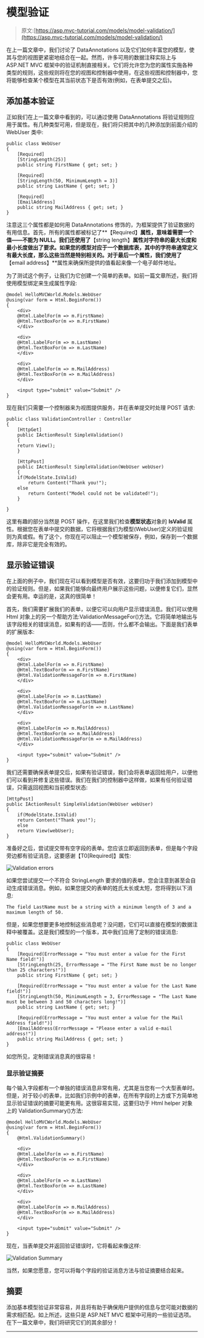 # 模型验证

> 原文:[https://asp.mvc-tutorial.com/models/model-validation/](https://asp.mvc-tutorial.com/models/model-validation/)

在上一篇文章中，我们讨论了 DataAnnotations 以及它们如何丰富您的模型，使其与您的视图更紧密地结合在一起。然而，许多可用的数据注释实际上与 ASP.NET MVC 框架中的验证机制直接相关。它们将允许您为您的属性实施各种类型的规则，这些规则将在您的视图和控制器中使用，在这些视图和控制器中，您将能够检查某个模型在其当前状态下是否有效(例如，在表单提交之后)。

## 添加基本验证

正如我们在上一篇文章中看到的，可以通过使用 DataAnnotations 将验证规则应用于属性。有几种类型可用，但是现在，我们将只把其中的几种添加到前面介绍的 WebUser 类中:

```
public class WebUser  
{  
    [Required]
    [StringLength(25)]
    public string FirstName { get; set; }

    [Required]
    [StringLength(50, MinimumLength = 3)]
    public string LastName { get; set; }

    [Required]
    [EmailAddress]
    public string MailAddress { get; set; } 
}
```

注意这三个属性都是如何用 DataAnnotations 修饰的，为框架提供了验证数据的有用信息。首先，所有的属性都被标记了**【Required】**属性，意味着需要一个值——不能为 NULL。我们还使用了**【string length】**属性对字符串的最大长度和最小长度做出了要求。如果您的模型对应于一个数据库表，其中的字符串通常定义有最大长度，那么这些当然是特别相关的。对于最后一个属性，我们使用了**【email address】**属性来确保所提供的值看起来像一个电子邮件地址。

为了测试这个例子，让我们为它创建一个简单的表单。如前一篇文章所述，我们将使用模型绑定来生成属性字段:

<input type="hidden" name="IL_IN_ARTICLE">

```
@model HelloMVCWorld.Models.WebUser
@using(var form = Html.BeginForm())
{
    <div>
    @Html.LabelFor(m => m.FirstName)
    @Html.TextBoxFor(m => m.FirstName)
    </div>

    <div>
    @Html.LabelFor(m => m.LastName)
    @Html.TextBoxFor(m => m.LastName)
    </div>

    <div>
    @Html.LabelFor(m => m.MailAddress)
    @Html.TextBoxFor(m => m.MailAddress)
    </div>

    <input type="submit" value="Submit" />
}
```

现在我们只需要一个控制器来为视图提供服务，并在表单提交时处理 POST 请求:

```
public class ValidationController : Controller
{
    [HttpGet]
    public IActionResult SimpleValidation()
    {
    return View();
    }

    [HttpPost]
    public IActionResult SimpleValidation(WebUser webUser)
    {
    if(ModelState.IsValid)
        return Content("Thank you!");
    else
        return Content("Model could not be validated!");
    }

}
```

这里有趣的部分当然是 POST 操作，在这里我们检查**模型状态**对象的 **IsValid** 属性。根据您在表单中提交的数据，它将根据我们为模型(WebUser)定义的验证规则为真或假。有了这个，你现在可以阻止一个模型被保存，例如，保存到一个数据库，除非它是完全有效的。

## 显示验证错误

在上面的例子中，我们现在可以看到模型是否有效，这要归功于我们添加到模型中的验证规则。但是，如果我们能够向最终用户展示这些问题，以便修复它们，显然会更有用。幸运的是，这真的很简单！

首先，我们需要扩展我们的表单，以便它可以向用户显示错误消息。我们可以使用 Html 对象上的另一个帮助方法:ValidationMessageFor()方法。它将简单地输出与该字段相关的错误消息，如果有的话——否则，什么都不会输出。下面是我们表单的扩展版本:

```
@model HelloMVCWorld.Models.WebUser
@using(var form = Html.BeginForm())
{
    <div>
    @Html.LabelFor(m => m.FirstName)
    @Html.TextBoxFor(m => m.FirstName)
    @Html.ValidationMessageFor(m => m.FirstName)
    </div>

    <div>
    @Html.LabelFor(m => m.LastName)
    @Html.TextBoxFor(m => m.LastName)
    @Html.ValidationMessageFor(m => m.LastName)
    </div>

    <div>
    @Html.LabelFor(m => m.MailAddress)
    @Html.TextBoxFor(m => m.MailAddress)
    @Html.ValidationMessageFor(m => m.MailAddress)
    </div>

    <input type="submit" value="Submit" />
}
```

我们还需要确保表单提交后，如果有验证错误，我们会将表单返回给用户，以便他们可以看到并修复这些错误。我们在我们的控制器中这样做，如果有任何验证错误，只需返回视图和当前模型状态:

```
[HttpPost]
public IActionResult SimpleValidation(WebUser webUser)
{
    if(ModelState.IsValid)
    return Content("Thank you!");
    else
    return View(webUser);
}
```

准备好之后，尝试提交带有空字段的表单。您应该立即返回到表单，但是每个字段旁边都有验证消息，这要感谢【T0[Required]】属性:

![](../Images/92ee0f4e810e8476207fcd39b73b45f6.png "Validation errors")

如果您尝试提交一个不符合 StringLength 要求的值的表单，您会注意到甚至会自动生成错误消息。例如，如果您提交的表单的姓氏太长或太短，您将得到以下消息:

```
The field LastName must be a string with a minimum length of 3 and a maximum length of 50.
```

但是，如果您想要更多地控制这些消息呢？没问题，它们可以直接在模型的数据注释中被覆盖。这是我们模型的一个版本，其中我们应用了定制的错误消息:

```
public class WebUser  
{  
    [Required(ErrorMessage = "You must enter a value for the First Name field!")]  
    [StringLength(25, ErrorMessage = "The First Name must be no longer than 25 characters!")]  
    public string FirstName { get; set; }  

    [Required(ErrorMessage = "You must enter a value for the Last Name field!")]  
    [StringLength(50, MinimumLength = 3, ErrorMessage = "The Last Name must be between 3 and 50 characters long!")]  
    public string LastName { get; set; }  

    [Required(ErrorMessage = "You must enter a value for the Mail Address field!")]  
    [EmailAddress(ErrorMessage = "Please enter a valid e-mail address!")]  
    public string MailAddress { get; set; }  
}
```

如您所见，定制错误消息真的很容易！

### 显示验证摘要

每个输入字段都有一个单独的错误消息非常有用，尤其是当您有一个大型表单时。但是，对于较小的表单，比如我们示例中的表单，在所有字段的上方或下方简单地显示验证错误的摘要可能更有用。这很容易实现，这要归功于 Html helper 对象上的 ValidationSummary()方法:

```
@model HelloMVCWorld.Models.WebUser
@using(var form = Html.BeginForm())
{
    @Html.ValidationSummary()

    <div>
    @Html.LabelFor(m => m.FirstName)
    @Html.TextBoxFor(m => m.FirstName)        
    </div>

    <div>
    @Html.LabelFor(m => m.LastName)
    @Html.TextBoxFor(m => m.LastName)        
    </div>

    <div>
    @Html.LabelFor(m => m.MailAddress)
    @Html.TextBoxFor(m => m.MailAddress)        
    </div>

    <input type="submit" value="Submit" />
}
```

现在，当表单提交并返回验证错误时，它将看起来像这样:

![](../Images/67634233cbf936b1f383d6b7c0000c17.png "Validation Summary")

当然，如果您愿意，您可以将每个字段的验证消息方法与验证摘要结合起来。

## 摘要

添加基本模型验证非常容易，并且将有助于确保用户提供的信息与您可能对数据的需求相匹配。如上所述，这些只是 ASP.NET MVC 框架中可用的一些验证选项。在下一篇文章中，我们将研究它们的其余部分！

* * *